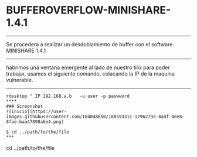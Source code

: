 # BUFFEROVERFLOW-MINISHARE-1.4.1
***
Se procedera a realizar un desdoblamiento de buffer con el software MINISHARE 1.4.1
***
habrimos una ventana emergente al lado de nuestro tilix para poder trabajar, usamos el siguiente comando, colacando la IP de la maquina vulnerable.
***
``` 
rdesktop " IP 192.168.a.b   -u user -p paswword
****
### Screenshot
![inicio](https://user-images.githubusercontent.com/104048850/180593311-1796279a-4a4f-4ee8-8fae-baa47898a6e4.png)

$ cd ../path/to/the/file
***
```  
cd ../path/to/the/file
